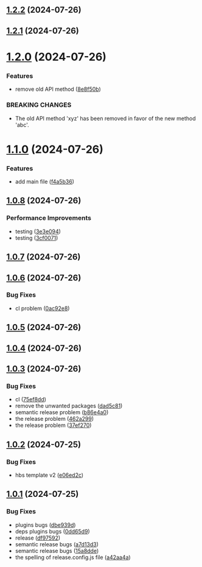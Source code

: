 ## [1.2.2](https://github.com/nsgpriyanshu/nsdemo/compare/v1.2.1...v1.2.2) (2024-07-26)

## [1.2.1](https://github.com/nsgpriyanshu/nsdemo/compare/v1.2.0...v1.2.1) (2024-07-26)

# [1.2.0](https://github.com/nsgpriyanshu/nsdemo/compare/v1.1.0...v1.2.0) (2024-07-26)


### Features

* remove old API method ([8e8f50b](https://github.com/nsgpriyanshu/nsdemo/commit/8e8f50bff93bbc741318e004bc666ba1aefdb8f6))


### BREAKING CHANGES

* The old API method 'xyz' has been removed in favor of the new method 'abc'.

# [1.1.0](https://github.com/nsgpriyanshu/nsdemo/compare/v1.0.8...v1.1.0) (2024-07-26)


### Features

* add main file ([f4a5b36](https://github.com/nsgpriyanshu/nsdemo/commit/f4a5b36975524f4641cc7945df0a102d2f4afe43))

## [1.0.8](https://github.com/nsgpriyanshu/nsdemo/compare/v1.0.7...v1.0.8) (2024-07-26)


### Performance Improvements

* testing ([3e3e094](https://github.com/nsgpriyanshu/nsdemo/commit/3e3e094317702988ba4408df920ffdd339eaba89))
* testing ([3cf0071](https://github.com/nsgpriyanshu/nsdemo/commit/3cf00711601624cb3fcf69e92829500ece01b824))

## [1.0.7](https://github.com/nsgpriyanshu/nsdemo/compare/v1.0.6...v1.0.7) (2024-07-26)

## [1.0.6](https://github.com/nsgpriyanshu/nsdemo/compare/v1.0.5...v1.0.6) (2024-07-26)


### Bug Fixes

* cl problem ([0ac92e8](https://github.com/nsgpriyanshu/nsdemo/commit/0ac92e802589b846e9840ac1a1e06c6f3abfb140))

## [1.0.5](https://github.com/nsgpriyanshu/nsdemo/compare/v1.0.4...v1.0.5) (2024-07-26)

## [1.0.4](https://github.com/nsgpriyanshu/nsdemo/compare/v1.0.3...v1.0.4) (2024-07-26)

## [1.0.3](https://github.com/nsgpriyanshu/nsdemo/compare/v1.0.2...v1.0.3) (2024-07-26)

### Bug Fixes

- cl ([75ef8dd](https://github.com/nsgpriyanshu/nsdemo/commit/75ef8dd64ad1113f5c75a398f32fb584e8e045ce))
- remove the unwanted packages ([dad5c81](https://github.com/nsgpriyanshu/nsdemo/commit/dad5c815c0db9c21a3dbeb131f266b8e63ff8d3f))
- semantic release problem ([b86e4a0](https://github.com/nsgpriyanshu/nsdemo/commit/b86e4a01327d8124231ef00b92a07ef25b2870e4))
- the release problem ([462a299](https://github.com/nsgpriyanshu/nsdemo/commit/462a2994a7b949ffbd199104041fe9004926fd2b))
- the release problem ([37ef270](https://github.com/nsgpriyanshu/nsdemo/commit/37ef270b31eee97ad86fa8d7c5f7323c84ca61e4))

## [1.0.2](https://github.com/nsgpriyanshu/nsdemo/compare/v1.0.1...v1.0.2) (2024-07-25)

### Bug Fixes

- hbs template v2 ([e06ed2c](https://github.com/nsgpriyanshu/nsdemo/commit/e06ed2c57def9d03d5b8f26b4746adb26e51a59f))

## [1.0.1](https://github.com/nsgpriyanshu/nsdemo/compare/v1.0.0...v1.0.1) (2024-07-25)

### Bug Fixes

- plugins bugs ([dbe939d](https://github.com/nsgpriyanshu/nsdemo/commit/dbe939ddebcd7f1e51d112cce2bba13a6bc6c6e3))
- deps plugins bugs ([0dd65d9](https://github.com/nsgpriyanshu/nsdemo/commit/0dd65d97d3f620433a753b6ac1f7bca5b7cef1f5))
- release ([df97592](https://github.com/nsgpriyanshu/nsdemo/commit/df9759296a9f8384227afdfe99f1ea65193ee4d6))
- semantic release bugs ([a7d13d3](https://github.com/nsgpriyanshu/nsdemo/commit/a7d13d3d87b02eeeef61d8240254c16d0b92fa82))
- semantic release bugs ([15a8dde](https://github.com/nsgpriyanshu/nsdemo/commit/15a8ddeacd75c8825680dc5d8ee3de6fa2af2310))
- the spelling of release.config.js file ([a42aa4a](https://github.com/nsgpriyanshu/nsdemo/commit/a42aa4a5a4842f3adac867d504742b39c20436f0))
